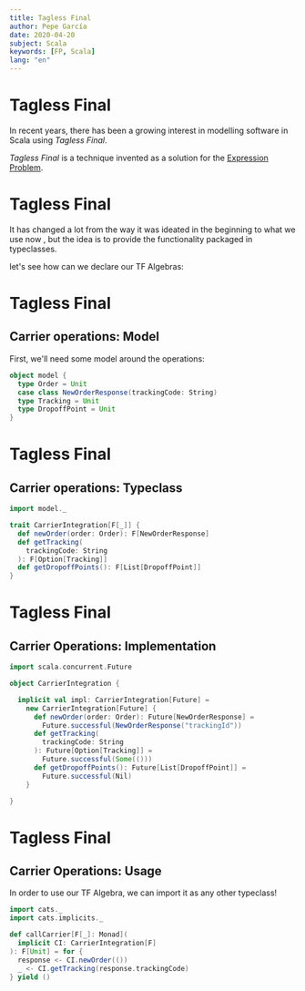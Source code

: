 ```yaml
---
title: Tagless Final
author: Pepe García
date: 2020-04-20
subject: Scala
keywords: [FP, Scala]
lang: "en"
---
```


# Tagless Final

In recent years, there has been a growing interest in modelling
software in Scala using _Tagless Final_.

_Tagless Final_ is a technique invented as a solution for the
[Expression Problem][expression].

[expression]: https://en.wikipedia.org/wiki/Expression_problem

# Tagless Final

It has changed a lot from the way it was ideated in the beginning to
what we use now , but the idea is to provide the functionality
packaged in typeclasses.

let's see how can we declare our TF Algebras:

# Tagless Final

## Carrier operations: Model

First, we'll need some model around the operations:

```scala mdoc:silent
object model {
  type Order = Unit
  case class NewOrderResponse(trackingCode: String)
  type Tracking = Unit
  type DropoffPoint = Unit
}
```

# Tagless Final

## Carrier operations: Typeclass

```scala mdoc:silent
import model._

trait CarrierIntegration[F[_]] {
  def newOrder(order: Order): F[NewOrderResponse]
  def getTracking(
    trackingCode: String
  ): F[Option[Tracking]]
  def getDropoffPoints(): F[List[DropoffPoint]]
}
```

# Tagless Final

## Carrier Operations: Implementation

```scala mdoc:silent
import scala.concurrent.Future

object CarrierIntegration {

  implicit val impl: CarrierIntegration[Future] =
    new CarrierIntegration[Future] {
      def newOrder(order: Order): Future[NewOrderResponse] =
        Future.successful(NewOrderResponse("trackingId"))
      def getTracking(
        trackingCode: String
      ): Future[Option[Tracking]] =
        Future.successful(Some(()))
      def getDropoffPoints(): Future[List[DropoffPoint]] =
        Future.successful(Nil)
    }

}
```

# Tagless Final

## Carrier Operations: Usage

In order to use our TF Algebra, we can import it as any other
typeclass!

```scala mdoc
import cats._
import cats.implicits._

def callCarrier[F[_]: Monad](
  implicit CI: CarrierIntegration[F]
): F[Unit] = for {
  response <- CI.newOrder(())
  _ <- CI.getTracking(response.trackingCode)
} yield ()
```
